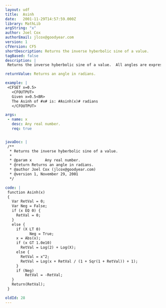 ```yaml
---
layout: udf
title:  Asinh
date:   2001-11-29T14:57:59.000Z
library: MathLib
argString: "x"
author: Joel Cox
authorEmail: jlcox@goodyear.com
version: 1
cfVersion: CF5
shortDescription: Returns the inverse hyberbolic sine of a value.
tagBased: false
description: |
 Returns the inverse hyberbolic sine of a value.  All angles are expressed in radians.

returnValue: Returns an angle in radians.

example: |
 <CFSET x=0.5>
   <CFOUTPUT>
   Given x=0.5<BR>
   The Asinh of #x# is: #Asinh(x)# radians
   </CFOUTPUT>

args:
 - name: x
   desc: Any real number.
   req: true


javaDoc: |
 /**
  * Returns the inverse hyberbolic sine of a value.
  * 
  * @param x      Any real number. 
  * @return Returns an angle in radians. 
  * @author Joel Cox (jlcox@goodyear.com) 
  * @version 1, November 29, 2001 
  */

code: |
 function Asinh(x)
 {
   Var RetVal = 0;
   Var Neg = False;
   if (x EQ 0) {
     RetVal = 0;
   }
   else {
     if (X LT 0) 
           Neg = True;
     x = Abs(x);
     if (x GT 1.0e10)
       RetVal = Log(2) + Log(X);
     else {
       RetVal = x^2;
       RetVal = Log(x + RetVal / (1 + Sqr(1 + RetVal)) + 1);
     }
     if (Neg) 
         RetVal = -RetVal;
   }
   Return(RetVal);
 }

oldId: 28
---
```


